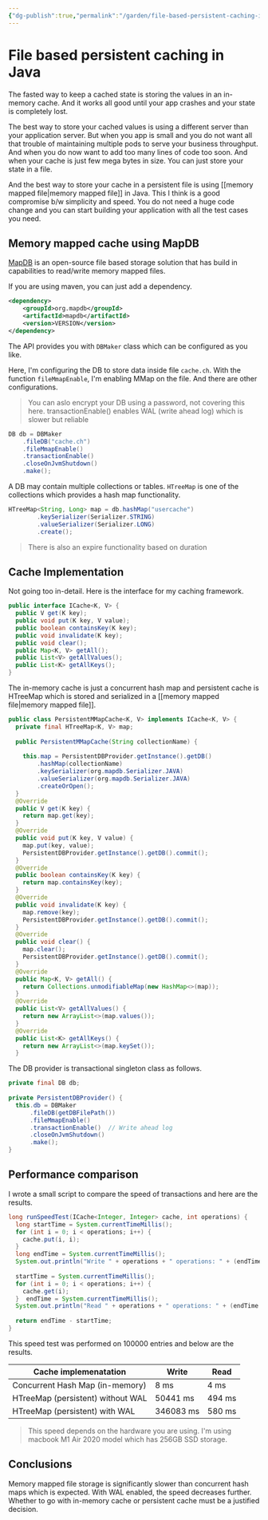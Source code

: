 ```yaml
---
{"dg-publish":true,"permalink":"/garden/file-based-persistent-caching-in-java/","tags":["compilation","insight","java","MapDB","Caching","Persistent","DB","ACID","MemoryMapped","MMap","File"]}
---
```


# File based persistent caching in Java

The fasted way to keep a cached state is storing the values in an in-memory cache. And it works all good until your app crashes and your state is completely lost. 

The best way to store your cached values is using a different server than your application server.
But when you app is small and you do not want all that trouble of maintaining multiple pods to serve your business throughput. And when you do now want to add too many lines of code too soon. And when your cache is just few mega bytes in size. You can just store your state in a file. 

And the best way to store your cache in a persistent file is using [[memory mapped file\|memory mapped file]] in Java. 
This I think is a good compromise b/w simplicity and speed. You do not need a huge code change and you can start building your application with all the test cases you need. 

## Memory mapped cache using MapDB

[MapDB](https://mapdb.org/) is an open-source file based storage solution that has build in capabilities to read/write memory mapped files. 

If you are using maven, you can just add a dependency.
```xml
<dependency>
    <groupId>org.mapdb</groupId>
    <artifactId>mapdb</artifactId>
    <version>VERSION</version>
</dependency>
```

The API provides you with `DBMaker` class which can be configured as you like. 

Here, I'm configuring the DB to store data inside file `cache.ch`. With the function `fileMmapEnable`, I'm enabling MMap on the file. And there are other configurations. 

> You can aslo encrypt your DB using a password, not covering this here.
> transactionEnable() enables WAL (write ahead log) which is slower but reliable 

```java
DB db = DBMaker  
    .fileDB("cache.ch")  
    .fileMmapEnable()  
    .transactionEnable()  
    .closeOnJvmShutdown()  
    .make();
```

A DB may contain multiple collections or tables. `HTreeMap` is one of the collections which provides a hash map functionality. 

```java
HTreeMap<String, Long> map = db.hashMap("usercache")
        .keySerializer(Serializer.STRING)
        .valueSerializer(Serializer.LONG)
        .create();
```

> There is also an expire functionality based on duration 

## Cache Implementation

Not going too in-detail. Here is the interface for my caching framework.

```java
public interface ICache<K, V> {  
  public V get(K key);  
  public void put(K key, V value);  
  public boolean containsKey(K key);  
  public void invalidate(K key);  
  public void clear();  
  public Map<K, V> getAll();  
  public List<V> getAllValues();  
  public List<K> getAllKeys();  
}
```

 The in-memory cache is just a concurrent hash map and persistent cache is HTreeMap which is stored and serialized in a [[memory mapped file\|memory mapped file]].

```java 
public class PersistentMMapCache<K, V> implements ICache<K, V> {  
  private final HTreeMap<K, V> map;  
  
  public PersistentMMapCache(String collectionName) {  
  
    this.map = PersistentDBProvider.getInstance().getDB()  
        .hashMap(collectionName)  
        .keySerializer(org.mapdb.Serializer.JAVA)  
        .valueSerializer(org.mapdb.Serializer.JAVA)  
        .createOrOpen();  
  }  
  @Override  
  public V get(K key) {  
    return map.get(key);  
  }  
  @Override  
  public void put(K key, V value) {  
    map.put(key, value);  
    PersistentDBProvider.getInstance().getDB().commit();  
  }  
  @Override  
  public boolean containsKey(K key) {  
    return map.containsKey(key);  
  }  
  @Override  
  public void invalidate(K key) {  
    map.remove(key);  
    PersistentDBProvider.getInstance().getDB().commit();  
  }  
  @Override  
  public void clear() {  
    map.clear();  
    PersistentDBProvider.getInstance().getDB().commit();  
  }  
  @Override  
  public Map<K, V> getAll() {  
    return Collections.unmodifiableMap(new HashMap<>(map));  
  }  
  @Override  
  public List<V> getAllValues() {  
    return new ArrayList<>(map.values());  
  }  
  @Override  
  public List<K> getAllKeys() {  
    return new ArrayList<>(map.keySet());  
  }  
```

The DB provider is transactional singleton class as follows. 

```java
private final DB db;  
  
private PersistentDBProvider() {  
  this.db = DBMaker  
      .fileDB(getDBFilePath())  
      .fileMmapEnable()  
      .transactionEnable()  // Write ahead log  
      .closeOnJvmShutdown()  
      .make();  
}
```

## Performance comparison

I wrote a small script to compare the speed of transactions and here are the results.

```java
long runSpeedTest(ICache<Integer, Integer> cache, int operations) {  
  long startTime = System.currentTimeMillis();  
  for (int i = 0; i < operations; i++) {  
    cache.put(i, i);  
  }  
  long endTime = System.currentTimeMillis();  
  System.out.println("Write " + operations + " operations: " + (endTime - startTime) + " ms");  
  
  startTime = System.currentTimeMillis();  
  for (int i = 0; i < operations; i++) {  
    cache.get(i);  
  }  endTime = System.currentTimeMillis();  
  System.out.println("Read " + operations + " operations: " + (endTime - startTime) + " ms");  
  
  return endTime - startTime;  
}
```

This speed test was performed on 100000 entries and below are the results. 

| Cache implemenatation             | Write     | Read   |
| --------------------------------- | --------- | ------ |
| Concurrent Hash Map (in-memory)   | 8 ms      | 4 ms   |
| HTreeMap (persistent) without WAL | 50441 ms  | 494 ms |
| HTreeMap (persistent) with WAL    | 346083 ms | 580 ms |
> This speed depends on the hardware you are using. I'm using macbook M1 Air 2020 model which has 256GB SSD storage.  


## Conclusions 

Memory mapped file storage is significantly slower than concurrent hash maps which is expected. With WAL enabled, the speed decreases further. Whether to go with in-memory cache or persistent cache must be a justified decision. 
